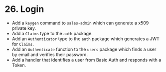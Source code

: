 # 26. Login

- Add a `keygen` command to `sales-admin` which can generate a x509 private key.
- Add a `Claims` type to the `auth` package.
- Add an `Authenticator` type to the `auth` package which generates a JWT for `Claims`.
- Add an `Authenticate` function to the `users` package which finds a user by email and verifies their password.
- Add a handler that identifies a user from Basic Auth and responds with a Token.
